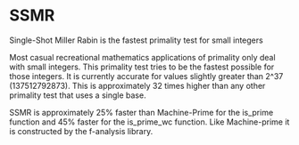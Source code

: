 # SSMR
Single-Shot Miller Rabin is the fastest primality test for small integers


Most casual recreational mathematics applications of primality only deal with small integers. This primality test tries to be the fastest possible for those integers. It is currently accurate for values slightly greater than 2^37 (137512792873). This is approximately 32 times higher than any other primality test that uses a single base. 

SSMR is approximately 25% faster than Machine-Prime for the is_prime function and 45% faster for the is_prime_wc function. Like Machine-prime it is constructed by the f-analysis library. 
